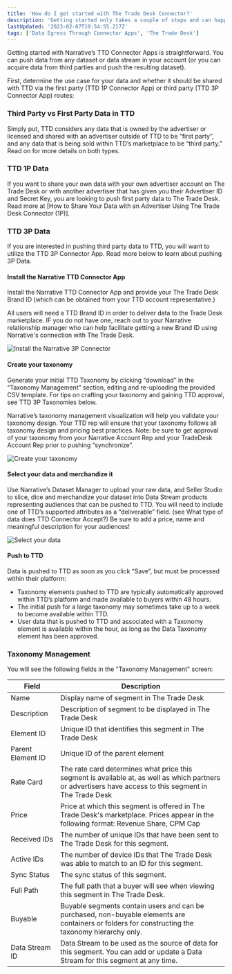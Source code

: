 ```yaml
---
title: 'How do I get started with The Trade Desk Connector?'
description: 'Getting started only takes a couple of steps and can happen in minutes'
lastUpdated: '2023-02-07T19:54:55.217Z'
tags: ['Data Egress Through Connector Apps', 'The Trade Desk']
---
```

Getting started with Narrative’s TTD Connector Apps is straightforward. You can push data from any dataset or data stream in your account \(or you can acquire data from third parties and push the resulting dataset\).

First, determine the use case for your data and whether it should be shared with TTD via the first party \(TTD 1P Connector App) or third party \(TTD 3P Connector App\) routes:

### Third Party vs First Party Data in TTD

Simply put, TTD considers any data that is owned by the advertiser or licensed and shared with an advertiser outside of TTD to be “first party”, and any data that is being sold within TTD’s marketplace to be “third party.” Read on for more details on both types.

### TTD 1P Data

If you want to share your own data with your own advertiser account on The Trade Desk or with another advertiser that has given you their Advertiser ID and Secret Key, you are looking to push first party data to The Trade Desk.  Read more at [How to Share Your Data with an Advertiser Using The Trade Desk Connector (1P)].

### TTD 3P Data

If you are interested in pushing third party data to TTD, you will want to utilize the TTD 3P Connector App. Read more below to learn about pushing 3P Data.

#### Install the Narrative TTD Connector App

Install the Narrative TTD Connector App and provide your The Trade Desk Brand ID \(which can be obtained from your TTD account representative.\)

All users will need a TTD Brand ID in order to deliver data to the Trade Desk marketplace.  IF you do not have one, reach out to your Narrative relationship manager who can help facilitate getting a new Brand ID using Narrative's connection with The Trade Desk. 

![Install the Narrative 3P Connector](https://solutions.narrative.io/hubfs/image-png.png)

#### Create your taxonomy

Generate your initial TTD Taxonomy by clicking “download” in the “Taxonomy Management” section, editing and re-uploading the provided CSV template. For tips on crafting your taxonomy and gaining TTD approval, see TTD 3P Taxonomies below.

Narrative’s taxonomy management visualization will help you validate your taxonomy design. Your TTD rep will ensure that your taxonomy follows all taxonomy design and pricing best practices. Note: be sure to get approval of your taxonomy from your Narrative Account Rep and your TradeDesk Account Rep prior to pushing “synchronize”.

![Create your taxonomy](https://solutions.narrative.io/hubfs/image-png-1.png)

#### Select your data and merchandize it

Use Narrative’s Dataset Manager to upload your raw data, and Seller Studio to slice, dice and merchandize your dataset into Data Stream products representing audiences that can be pushed to TTD. You will need to include one of TTD’s supported attributes as a “deliverable” field. \(see What type of data does TTD Connector Accept?\) Be sure to add a price, name and meaningful description for your audiences!

![Select your data](https://solutions.narrative.io/hubfs/image-png-2.png)

#### Push to TTD

Data is pushed to TTD as soon as you click “Save”, but must be processed within their platform:

* Taxonomy elements pushed to TTD are typically automatically approved within TTD’s platform and made available to buyers within 48 hours.
* The initial push for a large taxonomy may sometimes take up to a week to become available within TTD.
* User data that is pushed to TTD and associated with a Taxonomy element is available within the hour, as long as the Data Taxonomy element has been approved.

### Taxonomy Management

You will see the following fields in the "Taxonomy Management" screen:

| Field              | Description                                                                                                                                                  |
|--------------------|--------------------------------------------------------------------------------------------------------------------------------------------------------------|
| Name               | Display name of segment in The Trade Desk                                                                                                                    |
| Description        | Description of segment to be displayed in The Trade Desk                                                                                                     |
| Element ID         | Unique ID that identifies this segment in The Trade Desk                                                                                                     |
| Parent Element ID  | Unique ID of the parent element                                                                                                                              |
| Rate Card          | The rate card determines what price this segment is available at, as well as which partners or advertisers have access to this segment in The Trade Desk     |
| Price              | Price at which this segment is offered in The Trade Desk's marketplace. Prices appear in the following format: Revenue Share, CPM Cap                        |
| Received IDs       | The number of unique IDs that have been sent to The Trade Desk for this segment.                                                                             |
| Active IDs         | The number of device IDs that The Trade Desk was able to match to an ID for this segment.                                                                    |
| Sync Status        | The sync status of this segment.                                                                                                                             |
| Full Path          | The full path that a buyer will see when viewing this segment in The Trade Desk.                                                                             |
| Buyable            | Buyable segments contain users and can be purchased, non-buyable elements are containers or folders for constructing the taxonomy hierarchy only.            |
| Data Stream ID     | Data Stream to be used as the source of data for this segment. You can add or update a Data Stream for this segment at any time.                             |
